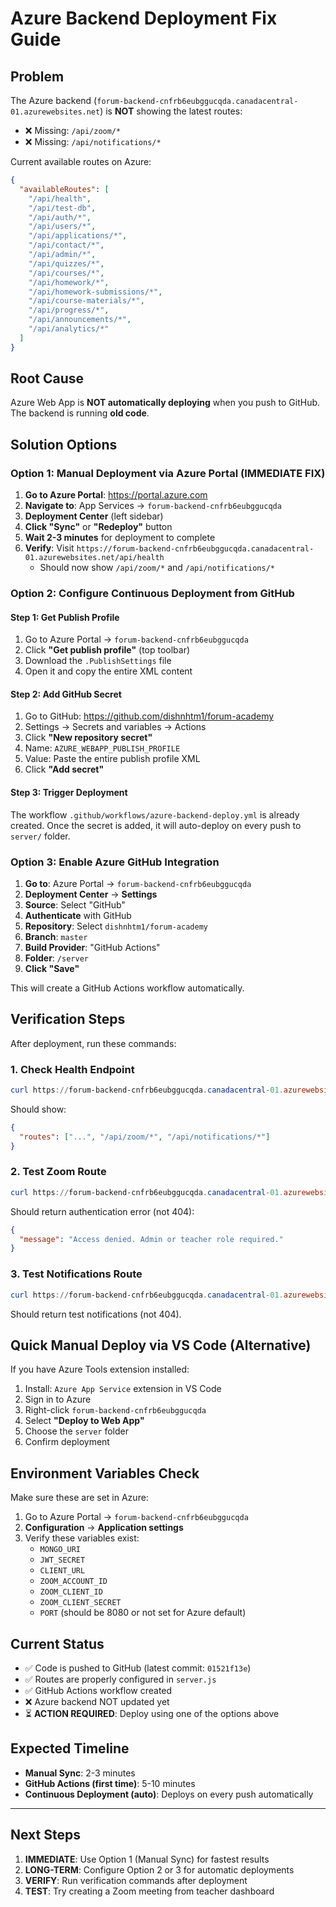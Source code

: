 # Azure Backend Deployment Fix Guide

## Problem

The Azure backend (`forum-backend-cnfrb6eubggucqda.canadacentral-01.azurewebsites.net`) is **NOT** showing the latest routes:

- ❌ Missing: `/api/zoom/*`
- ❌ Missing: `/api/notifications/*`

Current available routes on Azure:

```json
{
  "availableRoutes": [
    "/api/health",
    "/api/test-db",
    "/api/auth/*",
    "/api/users/*",
    "/api/applications/*",
    "/api/contact/*",
    "/api/admin/*",
    "/api/quizzes/*",
    "/api/courses/*",
    "/api/homework/*",
    "/api/homework-submissions/*",
    "/api/course-materials/*",
    "/api/progress/*",
    "/api/announcements/*",
    "/api/analytics/*"
  ]
}
```

## Root Cause

Azure Web App is **NOT automatically deploying** when you push to GitHub. The backend is running **old code**.

## Solution Options

### Option 1: Manual Deployment via Azure Portal (IMMEDIATE FIX)

1. **Go to Azure Portal**: https://portal.azure.com
2. **Navigate to**: App Services → `forum-backend-cnfrb6eubggucqda`
3. **Deployment Center** (left sidebar)
4. **Click "Sync"** or **"Redeploy"** button
5. **Wait 2-3 minutes** for deployment to complete
6. **Verify**: Visit `https://forum-backend-cnfrb6eubggucqda.canadacentral-01.azurewebsites.net/api/health`
   - Should now show `/api/zoom/*` and `/api/notifications/*`

### Option 2: Configure Continuous Deployment from GitHub

#### Step 1: Get Publish Profile

1. Go to Azure Portal → `forum-backend-cnfrb6eubggucqda`
2. Click **"Get publish profile"** (top toolbar)
3. Download the `.PublishSettings` file
4. Open it and copy the entire XML content

#### Step 2: Add GitHub Secret

1. Go to GitHub: https://github.com/dishnhtm1/forum-academy
2. Settings → Secrets and variables → Actions
3. Click **"New repository secret"**
4. Name: `AZURE_WEBAPP_PUBLISH_PROFILE`
5. Value: Paste the entire publish profile XML
6. Click **"Add secret"**

#### Step 3: Trigger Deployment

The workflow `.github/workflows/azure-backend-deploy.yml` is already created.
Once the secret is added, it will auto-deploy on every push to `server/` folder.

### Option 3: Enable Azure GitHub Integration

1. **Go to**: Azure Portal → `forum-backend-cnfrb6eubggucqda`
2. **Deployment Center** → **Settings**
3. **Source**: Select "GitHub"
4. **Authenticate** with GitHub
5. **Repository**: Select `dishnhtm1/forum-academy`
6. **Branch**: `master`
7. **Build Provider**: "GitHub Actions"
8. **Folder**: `/server`
9. **Click "Save"**

This will create a GitHub Actions workflow automatically.

## Verification Steps

After deployment, run these commands:

### 1. Check Health Endpoint

```powershell
curl https://forum-backend-cnfrb6eubggucqda.canadacentral-01.azurewebsites.net/api/health
```

Should show:

```json
{
  "routes": ["...", "/api/zoom/*", "/api/notifications/*"]
}
```

### 2. Test Zoom Route

```powershell
curl https://forum-backend-cnfrb6eubggucqda.canadacentral-01.azurewebsites.net/api/zoom/meetings
```

Should return authentication error (not 404):

```json
{
  "message": "Access denied. Admin or teacher role required."
}
```

### 3. Test Notifications Route

```powershell
curl https://forum-backend-cnfrb6eubggucqda.canadacentral-01.azurewebsites.net/api/notifications/test
```

Should return test notifications (not 404).

## Quick Manual Deploy via VS Code (Alternative)

If you have Azure Tools extension installed:

1. Install: `Azure App Service` extension in VS Code
2. Sign in to Azure
3. Right-click `forum-backend-cnfrb6eubggucqda`
4. Select **"Deploy to Web App"**
5. Choose the `server` folder
6. Confirm deployment

## Environment Variables Check

Make sure these are set in Azure:

1. Go to Azure Portal → `forum-backend-cnfrb6eubggucqda`
2. **Configuration** → **Application settings**
3. Verify these variables exist:
   - `MONGO_URI`
   - `JWT_SECRET`
   - `CLIENT_URL`
   - `ZOOM_ACCOUNT_ID`
   - `ZOOM_CLIENT_ID`
   - `ZOOM_CLIENT_SECRET`
   - `PORT` (should be 8080 or not set for Azure default)

## Current Status

- ✅ Code is pushed to GitHub (latest commit: `01521f13e`)
- ✅ Routes are properly configured in `server.js`
- ✅ GitHub Actions workflow created
- ❌ Azure backend NOT updated yet
- ⏳ **ACTION REQUIRED**: Deploy using one of the options above

## Expected Timeline

- **Manual Sync**: 2-3 minutes
- **GitHub Actions (first time)**: 5-10 minutes
- **Continuous Deployment (auto)**: Deploys on every push automatically

---

## Next Steps

1. **IMMEDIATE**: Use Option 1 (Manual Sync) for fastest results
2. **LONG-TERM**: Configure Option 2 or 3 for automatic deployments
3. **VERIFY**: Run verification commands after deployment
4. **TEST**: Try creating a Zoom meeting from teacher dashboard
